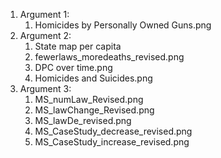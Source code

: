 <ol>
<li>Argument 1:
<ol>
<li>Homicides by Personally Owned Guns.png
  </ol>
<li>Argument 2:
  <ol>
<li>State map per capita
<li>fewerlaws_moredeaths_revised.png
<li>DPC over time.png
<li>Homicides and Suicides.png
  </ol>
<li>Argument 3:
  <ol>
<li>MS_numLaw_Revised.png
<li>MS_lawChange_Revised.png
<li>MS_lawDe_revised.png
<li>MS_CaseStudy_decrease_revised.png
<li>MS_CaseStudy_increase_revised.png
  </ol>
</ol>
